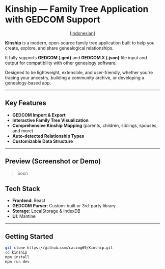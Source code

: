 # Kinship — Family Tree Application with GEDCOM Support

<p align="center">
  [<a href="docs/README-ID.md">Indonesian</a>]
</p>

**Kinship** is a modern, open-source family tree application built to help you create, explore, and share genealogical relationships.

It fully supports **GEDCOM (.ged)** and **GEDCOM X (.json)** file input and output for compatibility with other genealogy software.

Designed to be lightweight, extensible, and user-friendly, whether you're tracing your ancestry, building a community archive, or developing a genealogy-based app.

---

## Key Features

- **GEDCOM Import & Export**
- **Interactive Family Tree Visualization**
- **Comprehensive Kinship Mapping** (parents, children, siblings, spouses, and more)
- **Auto-detected Relationship Types**
- **Customizable Data Structure**

---

## Preview (Screenshot or Demo)

> Soon

## Tech Stack

- **Frontend**: React
- **GEDCOM Parser**: Custom-built or 3rd-party library
- **Storage**: LocalStorage & IndexDB
- **UI**: Mantine

---

## Getting Started

```bash
git clone https://github.com/cacing69/Kinship.git
cd kinship
npm install
npm run dev
